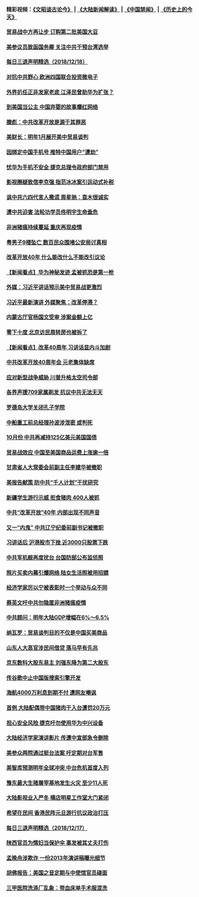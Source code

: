 #### 精彩视频：[《文昭谈古论今》](https://github.com/gfw-breaker/wenzhao/blob/master/README.md?t=12190330) | [《大陆新闻解读》](https://github.com/gfw-breaker/ntdtv-comedy/blob/master/README.md?t=12190330) | [《中国禁闻》](https://github.com/gfw-breaker/ntdtv-news/blob/master/README.md?t=12190330) | [《历史上的今天》](https://github.com/gfw-breaker/today-in-history/blob/master/README.md?t=12190330) 

#### [贸易战中方再让步 订购第二批美国大豆](../pages/nsc413/n10919154.md?t=12190330) 

#### [美参议员致函国务卿 关注中共干预台湾选举](../pages/nsc413/n10919095.md?t=12190330) 


#### [每日三退声明精选（2018/12/18）](../pages/nsc413/n10919167.md?t=12190330) 

#### [对抗中共野心 欧洲四国联合投资微电子](../pages/nsc413/n10918997.md?t=12190330) 

#### [外界扒任正非发家老底 江泽民曾助华为扩张？](../pages/nsc413/n10918808.md?t=12190330) 

#### [到美国当公主 中国弃婴的故事爆红网络](../pages/nsc413/n10918856.md?t=12190330) 

#### [滕彪：中共改革开放是源于其罪恶](../pages/nsc413/n10918773.md?t=12190330) 

#### [美财长：明年1月展开美中贸易谈判](../pages/nsc413/n10918842.md?t=12190330) 

#### [因绑定中国手机号 推特中国用户“遭劫”](../pages/nsc413/n10918563.md?t=12190330) 

#### [忧华为手机不安全 捷克总理令政府部门禁用](../pages/nsc413/n10918771.md?t=12190330) 

#### [影视圈疑致信李克强 指范冰冰案引运动式补税](../pages/nsc413/n10918813.md?t=12190330) 

#### [讽中共六四代言人撒谎 周星驰：袁木很诚实](../pages/nsc413/n10918532.md?t=12190330) 

#### [遭中共迫害 法轮功学员佟明宇生命垂危](../pages/nsc413/n10918238.md?t=12190330) 

#### [非洲猪瘟持续蔓延 重庆再现疫情](../pages/nsc413/n10918618.md?t=12190330) 

#### [粤男子9楼坠亡 数百民众围堵公安局讨真相](../pages/nsc413/n10918585.md?t=12190330) 

#### [改革开放40年 什么能改什么不能改引议论](../pages/nsc413/n10918595.md?t=12190330) 

#### [【新闻看点】华为神秘发迹 孟被抓恐是第一枪](../pages/nsc413/n10918492.md?t=12190330) 

#### [外媒：习近平讲话预示美中贸易战更激烈](../pages/nsc413/n10918487.md?t=12190330) 

#### [习近平最新演讲 外媒聚焦：改革停滞？](../pages/nsc413/n10918212.md?t=12190330) 

#### [内蒙古厅官杨国文受审 涉案金额上亿](../pages/nsc413/n10916805.md?t=12190330) 

#### [零下十度 北京访民周转房也被拆了](../pages/nsc413/n10918541.md?t=12190330) 

#### [【新闻看点】改革40周年 习讲话显内斗加剧](../pages/nsc413/n10918330.md?t=12190330) 

#### [中共改革开放40周年会 元老集体缺席](../pages/nsc413/n10918475.md?t=12190330) 

#### [应对新型战争威胁 川普升格太空司令部](../pages/nsc413/n10918501.md?t=12190330) 

#### [各界声援709家属剃发 抗议中共无法无天](../pages/nsc413/n10918409.md?t=12190330) 

#### [罗德岛大学关闭孔子学院](../pages/nsc413/n10918386.md?t=12190330) 

#### [中船重工前总经理孙波涉泄密 或判死](../pages/nsc413/n10918408.md?t=12190330) 

#### [10月份 中共再减持125亿美元美国国债](../pages/nsc413/n10918279.md?t=12190330) 

#### [贸易战效应 中国至美国商品运费上涨逾一倍](../pages/nsc413/n10918337.md?t=12190330) 

#### [甘肃省人大常委会前副主任李建华被撤职](../pages/nsc413/n10917751.md?t=12190330) 

#### [美报告献策 防中共“千人计划”干扰研究](../pages/nsc413/n10916712.md?t=12190330) 

#### [新疆学生游行示威 拒食猪肉 400人被抓](../pages/nsc413/n10917809.md?t=12190330) 


#### [中共“改革开放”40年 内部出现不同声音](../pages/nsc413/n10917987.md?t=12190330) 

#### [又一“内鬼” 中共辽宁纪委前副书记被撤职](../pages/nsc413/n10917834.md?t=12190330) 

#### [习讲话后 沪港股市下挫 近3000只股票下跌](../pages/nsc413/n10917730.md?t=12190330) 

#### [中共军机舰再度扰台 台国防部公布监侦照](../pages/nsc413/n10917777.md?t=12190330) 

#### [照片买卖内幕引爆网络 陆女生活照被用招嫖](../pages/nsc413/n10917483.md?t=12190330) 

#### [经济学家厉以宁被表彰时一个举动与众不同](../pages/nsc413/n10917526.md?t=12190330) 

#### [蔡英文吁中共勿隐匿非洲猪瘟疫情](../pages/nsc413/n10917642.md?t=12190330) 

#### [中共顾问：明年大陆GDP增幅在6%～6.5%](../pages/nsc413/n10917474.md?t=12190330) 

#### [纳瓦罗：贸易谈判目的不仅是中国买美商品](../pages/nsc413/n10917018.md?t=12190330) 

#### [山东人大高官涉民间借贷 落马早有先兆](../pages/nsc413/n10917498.md?t=12190330) 

#### [京东数科大股东易主 刘强东降为第二大股东](../pages/nsc413/n10917257.md?t=12190330) 

#### [传谷歌中止中国版搜索引擎开发](../pages/nsc413/n10917439.md?t=12190330) 

#### [海航4000万利息到期不付 遭网友嘲讽](../pages/nsc413/n10916814.md?t=12190330) 

#### [首例 大陆配偶带中国猪肉干入台遭罚20万元](../pages/nsc413/n10917317.md?t=12190330) 

#### [担心安全风险 捷克吁勿使用华为中兴设备](../pages/nsc413/n10916667.md?t=12190330) 

#### [大陆经济学家演讲影片 传遭中宣部急令删除](../pages/nsc413/n10917132.md?t=12190330) 

#### [美参众两院通过挺台法案 吁定期对台军售](../pages/nsc413/n10917016.md?t=12190330) 

#### [美智库预测明年全球冲突 中台危机首度入列](../pages/nsc413/n10916856.md?t=12190330) 

#### [豫东最大生猪屠宰基地发生火灾 至少11人死](../pages/nsc413/n10916945.md?t=12190330) 

#### [大陆影视业入严冬 横店明星工作室大门紧闭](../pages/nsc413/n10916638.md?t=12190330) 

#### [希望在民间 香港民阵元旦游行抗议政治打压](../pages/nsc413/n10916933.md?t=12190330) 

#### [每日三退声明精选（2018/12/17）](../pages/nsc413/n10916963.md?t=12190330) 

#### [陕西官员为情妇当保护伞 事发被其丈夫打伤](../pages/nsc413/n10916775.md?t=12190330) 

#### [孟晚舟涉欺诈 一份2013年演讲稿曝光细节](../pages/nsc413/n10916405.md?t=12190330) 

#### [胡佛报告：美国之音定期与中使馆官员碰面](../pages/nsc413/n10916158.md?t=12190330) 

#### [三甲医院洗涤厂乱象：带血床单手术服混洗](../pages/nsc413/n10916669.md?t=12190330) 

